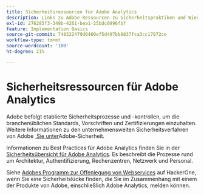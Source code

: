 ```yaml
---
title: Sicherheitsressourcen für Adobe Analytics
description: Links zu Adobe-Ressourcen zu Sicherheitspraktiken und Wiederherstellungsplänen.
exl-id: 276285f3-349b-4261-bea1-25bdc0996fbf
feature: Implementation Basics
source-git-commit: 748322479d0460ef5d497bb8837fca3cc17072ce
workflow-type: tm+mt
source-wordcount: '100'
ht-degree: 21%

---
```


# Sicherheitsressourcen für Adobe Analytics

Adobe befolgt etablierte Sicherheitsprozesse und -kontrollen, um die branchenüblichen Standards, Vorschriften und Zertifizierungen einzuhalten. Weitere Informationen zu den unternehmensweiten Sicherheitsverfahren von Adobe [&#x200B; Sie unter &#x200B;](https://www.adobe.com/trust/security.html)Adobe-Sicherheit.

Informationen zu Best Practices für Adobe Analytics finden Sie in der [Sicherheitsübersicht für Adobe Analytics](https://www.adobe.com/content/dam/cc/en/trust-center/ungated/whitepapers/experience-cloud/adb-analytics-security-wp.pdf). Es beschreibt die Prozesse rund um Architektur, Authentifizierung, Rechenzentren, Netzwerk und Personal.

Siehe [Adobes Programm zur Offenlegung von Webservices](https://hackerone.com/adobe) auf HackerOne, wenn Sie eine Sicherheitslücke finden, die Sie im Zusammenhang mit einem der Produkte von Adobe, einschließlich Adobe Analytics, melden können.
